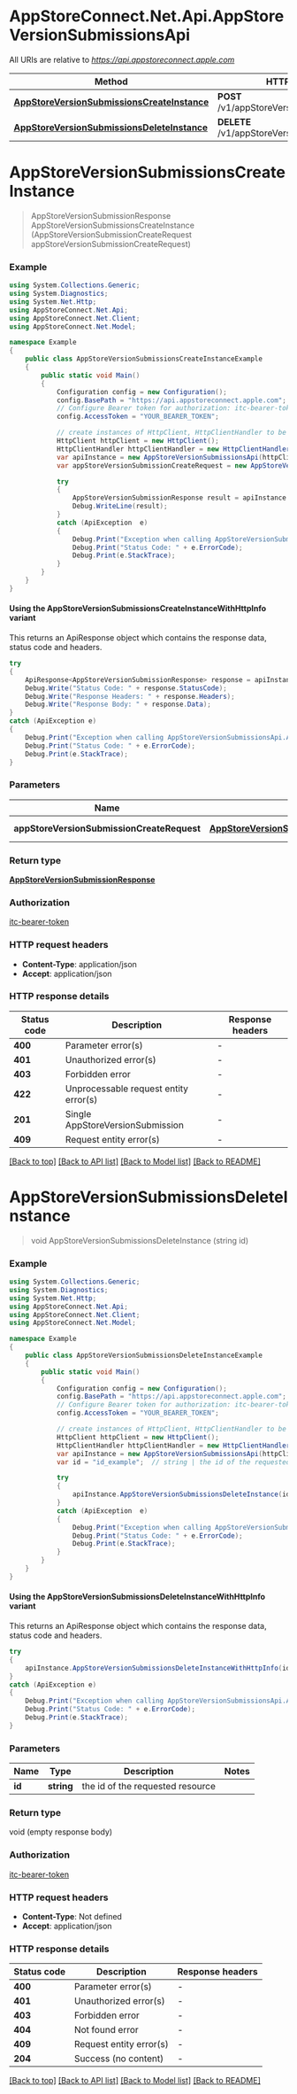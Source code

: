 # AppStoreConnect.Net.Api.AppStoreVersionSubmissionsApi

All URIs are relative to *https://api.appstoreconnect.apple.com*

| Method | HTTP request | Description |
|--------|--------------|-------------|
| [**AppStoreVersionSubmissionsCreateInstance**](AppStoreVersionSubmissionsApi.md#appstoreversionsubmissionscreateinstance) | **POST** /v1/appStoreVersionSubmissions |  |
| [**AppStoreVersionSubmissionsDeleteInstance**](AppStoreVersionSubmissionsApi.md#appstoreversionsubmissionsdeleteinstance) | **DELETE** /v1/appStoreVersionSubmissions/{id} |  |

<a id="appstoreversionsubmissionscreateinstance"></a>
# **AppStoreVersionSubmissionsCreateInstance**
> AppStoreVersionSubmissionResponse AppStoreVersionSubmissionsCreateInstance (AppStoreVersionSubmissionCreateRequest appStoreVersionSubmissionCreateRequest)



### Example
```csharp
using System.Collections.Generic;
using System.Diagnostics;
using System.Net.Http;
using AppStoreConnect.Net.Api;
using AppStoreConnect.Net.Client;
using AppStoreConnect.Net.Model;

namespace Example
{
    public class AppStoreVersionSubmissionsCreateInstanceExample
    {
        public static void Main()
        {
            Configuration config = new Configuration();
            config.BasePath = "https://api.appstoreconnect.apple.com";
            // Configure Bearer token for authorization: itc-bearer-token
            config.AccessToken = "YOUR_BEARER_TOKEN";

            // create instances of HttpClient, HttpClientHandler to be reused later with different Api classes
            HttpClient httpClient = new HttpClient();
            HttpClientHandler httpClientHandler = new HttpClientHandler();
            var apiInstance = new AppStoreVersionSubmissionsApi(httpClient, config, httpClientHandler);
            var appStoreVersionSubmissionCreateRequest = new AppStoreVersionSubmissionCreateRequest(); // AppStoreVersionSubmissionCreateRequest | AppStoreVersionSubmission representation

            try
            {
                AppStoreVersionSubmissionResponse result = apiInstance.AppStoreVersionSubmissionsCreateInstance(appStoreVersionSubmissionCreateRequest);
                Debug.WriteLine(result);
            }
            catch (ApiException  e)
            {
                Debug.Print("Exception when calling AppStoreVersionSubmissionsApi.AppStoreVersionSubmissionsCreateInstance: " + e.Message);
                Debug.Print("Status Code: " + e.ErrorCode);
                Debug.Print(e.StackTrace);
            }
        }
    }
}
```

#### Using the AppStoreVersionSubmissionsCreateInstanceWithHttpInfo variant
This returns an ApiResponse object which contains the response data, status code and headers.

```csharp
try
{
    ApiResponse<AppStoreVersionSubmissionResponse> response = apiInstance.AppStoreVersionSubmissionsCreateInstanceWithHttpInfo(appStoreVersionSubmissionCreateRequest);
    Debug.Write("Status Code: " + response.StatusCode);
    Debug.Write("Response Headers: " + response.Headers);
    Debug.Write("Response Body: " + response.Data);
}
catch (ApiException e)
{
    Debug.Print("Exception when calling AppStoreVersionSubmissionsApi.AppStoreVersionSubmissionsCreateInstanceWithHttpInfo: " + e.Message);
    Debug.Print("Status Code: " + e.ErrorCode);
    Debug.Print(e.StackTrace);
}
```

### Parameters

| Name | Type | Description | Notes |
|------|------|-------------|-------|
| **appStoreVersionSubmissionCreateRequest** | [**AppStoreVersionSubmissionCreateRequest**](AppStoreVersionSubmissionCreateRequest.md) | AppStoreVersionSubmission representation |  |

### Return type

[**AppStoreVersionSubmissionResponse**](AppStoreVersionSubmissionResponse.md)

### Authorization

[itc-bearer-token](../README.md#itc-bearer-token)

### HTTP request headers

 - **Content-Type**: application/json
 - **Accept**: application/json


### HTTP response details
| Status code | Description | Response headers |
|-------------|-------------|------------------|
| **400** | Parameter error(s) |  -  |
| **401** | Unauthorized error(s) |  -  |
| **403** | Forbidden error |  -  |
| **422** | Unprocessable request entity error(s) |  -  |
| **201** | Single AppStoreVersionSubmission |  -  |
| **409** | Request entity error(s) |  -  |

[[Back to top]](#) [[Back to API list]](../README.md#documentation-for-api-endpoints) [[Back to Model list]](../README.md#documentation-for-models) [[Back to README]](../README.md)

<a id="appstoreversionsubmissionsdeleteinstance"></a>
# **AppStoreVersionSubmissionsDeleteInstance**
> void AppStoreVersionSubmissionsDeleteInstance (string id)



### Example
```csharp
using System.Collections.Generic;
using System.Diagnostics;
using System.Net.Http;
using AppStoreConnect.Net.Api;
using AppStoreConnect.Net.Client;
using AppStoreConnect.Net.Model;

namespace Example
{
    public class AppStoreVersionSubmissionsDeleteInstanceExample
    {
        public static void Main()
        {
            Configuration config = new Configuration();
            config.BasePath = "https://api.appstoreconnect.apple.com";
            // Configure Bearer token for authorization: itc-bearer-token
            config.AccessToken = "YOUR_BEARER_TOKEN";

            // create instances of HttpClient, HttpClientHandler to be reused later with different Api classes
            HttpClient httpClient = new HttpClient();
            HttpClientHandler httpClientHandler = new HttpClientHandler();
            var apiInstance = new AppStoreVersionSubmissionsApi(httpClient, config, httpClientHandler);
            var id = "id_example";  // string | the id of the requested resource

            try
            {
                apiInstance.AppStoreVersionSubmissionsDeleteInstance(id);
            }
            catch (ApiException  e)
            {
                Debug.Print("Exception when calling AppStoreVersionSubmissionsApi.AppStoreVersionSubmissionsDeleteInstance: " + e.Message);
                Debug.Print("Status Code: " + e.ErrorCode);
                Debug.Print(e.StackTrace);
            }
        }
    }
}
```

#### Using the AppStoreVersionSubmissionsDeleteInstanceWithHttpInfo variant
This returns an ApiResponse object which contains the response data, status code and headers.

```csharp
try
{
    apiInstance.AppStoreVersionSubmissionsDeleteInstanceWithHttpInfo(id);
}
catch (ApiException e)
{
    Debug.Print("Exception when calling AppStoreVersionSubmissionsApi.AppStoreVersionSubmissionsDeleteInstanceWithHttpInfo: " + e.Message);
    Debug.Print("Status Code: " + e.ErrorCode);
    Debug.Print(e.StackTrace);
}
```

### Parameters

| Name | Type | Description | Notes |
|------|------|-------------|-------|
| **id** | **string** | the id of the requested resource |  |

### Return type

void (empty response body)

### Authorization

[itc-bearer-token](../README.md#itc-bearer-token)

### HTTP request headers

 - **Content-Type**: Not defined
 - **Accept**: application/json


### HTTP response details
| Status code | Description | Response headers |
|-------------|-------------|------------------|
| **400** | Parameter error(s) |  -  |
| **401** | Unauthorized error(s) |  -  |
| **403** | Forbidden error |  -  |
| **404** | Not found error |  -  |
| **409** | Request entity error(s) |  -  |
| **204** | Success (no content) |  -  |

[[Back to top]](#) [[Back to API list]](../README.md#documentation-for-api-endpoints) [[Back to Model list]](../README.md#documentation-for-models) [[Back to README]](../README.md)

